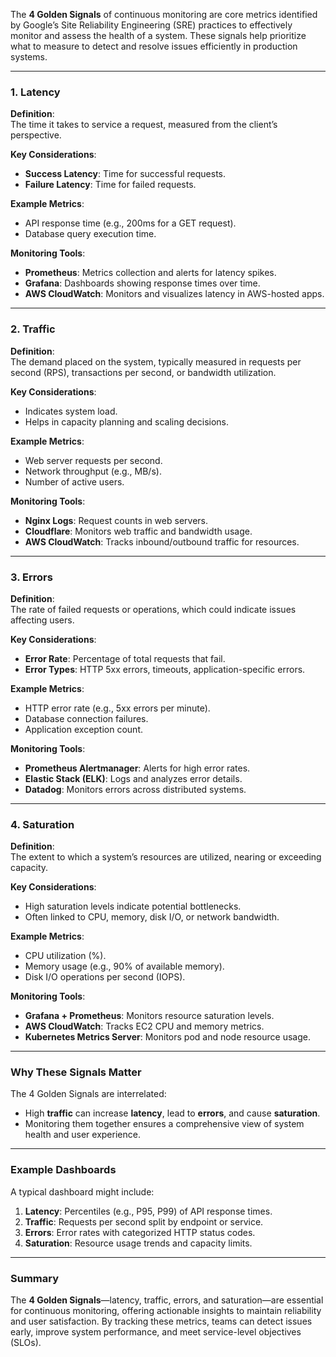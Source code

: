 The **4 Golden Signals** of continuous monitoring are core metrics identified by Google’s Site Reliability Engineering (SRE) practices to effectively monitor and assess the health of a system. These signals help prioritize what to measure to detect and resolve issues efficiently in production systems. 

---

### **1. Latency**
**Definition**:  
The time it takes to service a request, measured from the client’s perspective.

**Key Considerations**:
- **Success Latency**: Time for successful requests.
- **Failure Latency**: Time for failed requests.

**Example Metrics**:
- API response time (e.g., 200ms for a GET request).
- Database query execution time.

**Monitoring Tools**:
- **Prometheus**: Metrics collection and alerts for latency spikes.
- **Grafana**: Dashboards showing response times over time.
- **AWS CloudWatch**: Monitors and visualizes latency in AWS-hosted apps.

---

### **2. Traffic**
**Definition**:  
The demand placed on the system, typically measured in requests per second (RPS), transactions per second, or bandwidth utilization.

**Key Considerations**:
- Indicates system load.
- Helps in capacity planning and scaling decisions.

**Example Metrics**:
- Web server requests per second.
- Network throughput (e.g., MB/s).
- Number of active users.

**Monitoring Tools**:
- **Nginx Logs**: Request counts in web servers.
- **Cloudflare**: Monitors web traffic and bandwidth usage.
- **AWS CloudWatch**: Tracks inbound/outbound traffic for resources.

---

### **3. Errors**
**Definition**:  
The rate of failed requests or operations, which could indicate issues affecting users.

**Key Considerations**:
- **Error Rate**: Percentage of total requests that fail.
- **Error Types**: HTTP 5xx errors, timeouts, application-specific errors.

**Example Metrics**:
- HTTP error rate (e.g., 5xx errors per minute).
- Database connection failures.
- Application exception count.

**Monitoring Tools**:
- **Prometheus Alertmanager**: Alerts for high error rates.
- **Elastic Stack (ELK)**: Logs and analyzes error details.
- **Datadog**: Monitors errors across distributed systems.

---

### **4. Saturation**
**Definition**:  
The extent to which a system’s resources are utilized, nearing or exceeding capacity.

**Key Considerations**:
- High saturation levels indicate potential bottlenecks.
- Often linked to CPU, memory, disk I/O, or network bandwidth.

**Example Metrics**:
- CPU utilization (%).
- Memory usage (e.g., 90% of available memory).
- Disk I/O operations per second (IOPS).

**Monitoring Tools**:
- **Grafana + Prometheus**: Monitors resource saturation levels.
- **AWS CloudWatch**: Tracks EC2 CPU and memory metrics.
- **Kubernetes Metrics Server**: Monitors pod and node resource usage.

---

### **Why These Signals Matter**
The 4 Golden Signals are interrelated:
- High **traffic** can increase **latency**, lead to **errors**, and cause **saturation**.
- Monitoring them together ensures a comprehensive view of system health and user experience.

---

### **Example Dashboards**
A typical dashboard might include:
1. **Latency**: Percentiles (e.g., P95, P99) of API response times.
2. **Traffic**: Requests per second split by endpoint or service.
3. **Errors**: Error rates with categorized HTTP status codes.
4. **Saturation**: Resource usage trends and capacity limits.

---

### **Summary**
The **4 Golden Signals**—latency, traffic, errors, and saturation—are essential for continuous monitoring, offering actionable insights to maintain reliability and user satisfaction. By tracking these metrics, teams can detect issues early, improve system performance, and meet service-level objectives (SLOs).
